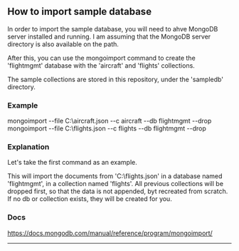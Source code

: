 ## How to import sample database

In order to import the sample database, you will need to ahve MongoDB
server installed and running. I am assuming that the MongoDB server directory
is also available on the path.

After this, you can use the mongoimport command to create the 'flightmgmt' database
with the 'aircraft' and 'flights' collections.

The sample collections are stored in this repository, under the 'sampledb' directory.

### Example

mongoimport --file C:\aircraft.json --c aircraft --db flightmgmt --drop
mongoimport --file C:\flights.json --c flights --db flightmgmt --drop

### Explanation

Let's take the first command as an example.

This will import the documents from 'C:\flights.json' in a database named
'flightmgmt', in a collection named 'flights'. All previous collections
will be dropped first, so that the data is not appended, byt recreated
from scratch.
If no db or collection exists, they will be created for you.

### Docs

https://docs.mongodb.com/manual/reference/program/mongoimport/

---
